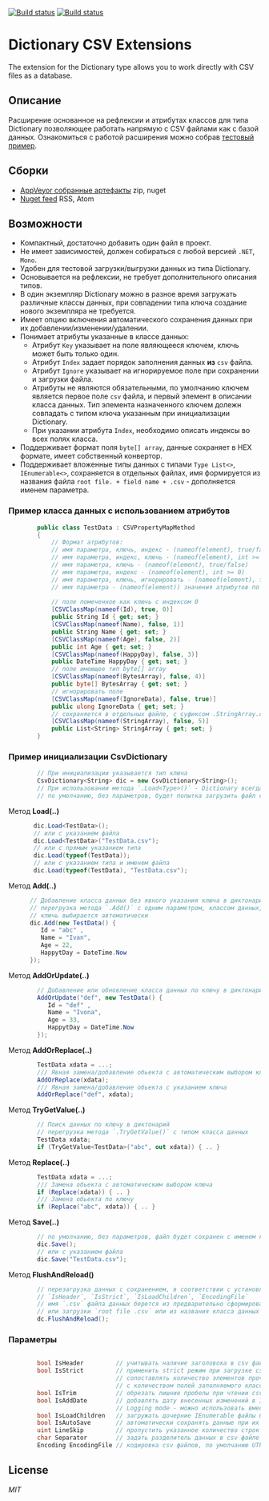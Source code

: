 [![Build status](https://ci.appveyor.com/api/projects/status/r07aowi0rha2xw9y?svg=true)](https://ci.appveyor.com/project/ClnViewer/dictionary-csv-extensions)
[![Build status](https://ci.appveyor.com/api/projects/status/r07aowi0rha2xw9y/branch/master?svg=true)](https://ci.appveyor.com/project/ClnViewer/dictionary-csv-extensions/branch/master)




# Dictionary CSV Extensions
The extension for the Dictionary type allows you to work directly with CSV files as a database.

## Описание

Расширение основанное на рефлексии и атрибутах классов для типа Dictionary позволяющее работать напрямую с CSV  файлами как с базой данных. Ознакомиться с работой расширения можно собрав [тестовый пример](CsvDictionaryTest.cs).

## Сборки

- [AppVeyor собранные артефакты](https://ci.appveyor.com/project/ClnViewer/dictionary-csv-extensions/build/artifacts) zip, nuget
- [Nuget feed](https://ci.appveyor.com/nuget/dictionary-csv-extensions-yffo5bgn5j35) RSS, Atom


## Возможности

- Компактный, достаточно добавить один файл в проект.
- Не имеет зависимостей, должен собираться с любой версией `.NET`, `Mono`.
- Удобен для тестовой загрузки/выгрузки данных из типа Dictionary.
- Основывается на рефлексии, не требует дополнительного описания типов.
- В один экземпляр Dictionary можно в разное время загружать различные классы данных, при совпадении типа ключа создание нового экземпляра не требуется.
- Имеет опцию включения автоматического сохранения данных при их добавлении/изменении/удалении.
- Понимает атрибуты указанные в классе данных:
  - Атрибут `Key` указывает на поле являющееся ключем, ключь может быть только один.
  - Атрибут `Index` задает порядок заполнения данных __из__ `csv` файла.
  - Атрибут `Ignore` указывает на игнорируемое поле при сохранении и загрузки файла.
  - Атрибуты не являются обязательными, по умолчанию ключем является первое поле `csv` файла, и первый элемент в описании класса данных. Тип элемента назначенного ключем долежн совпадать с типом ключа указанным при инициализации Dictionary.
  - При указании атрибута `Index`, необходимо описать индексы во всех полях класса.
- Поддерживает формат поля `byte[] array`, данные сохраняет в HEX формате, имеет собственный конвертор.
- Поддерживает вложенные типы данных с типами `Type List<>`, `IEnumerable<>`, сохраняется в отдельных файлах, имя формируется из названия файла `root file. + field name + .csv` - дополняется именем параметра.
 
  
### Пример класса данных с использованием атрибутов

```c#
        public class TestData : CSVPropertyMapMethod
        {
            // Формат атрибутов:
            // имя параметра, ключь, индекс - (nameof(element), true/false, int >= 0)
            // имя параметра, индекс, ключь - (nameof(element), int >= 0, true/false)
            // имя параметра, ключь - (nameof(element), true/false)
            // имя параметра, индекс - (nameof(element), int >= 0)
            // имя параметра, ключь, игнорировать - (nameof(element), false, true)
            // имя параметра - (nameof(element)) значения атрибутов по умолчанию
            
            // поле помеченное как ключь с индексом 0
            [CSVClassMap(nameof(Id), true, 0)]
            public String Id { get; set; }
            [CSVClassMap(nameof(Name), false, 1)]
            public String Name { get; set; }
            [CSVClassMap(nameof(Age), false, 2)]
            public int Age { get; set; }
            [CSVClassMap(nameof(HappyDay), false, 3)]
            public DateTime HappyDay { get; set; }
            // поле имеющее тип byte[] array
            [CSVClassMap(nameof(BytesArray), false, 4)]
            public byte[] BytesArray { get; set; }
            // игнорировать поле
            [CSVClassMap(nameof(IgnoreData), false, true)]
            public ulong IgnoreData { get; set; }
            // сохраняется в отдельных файле, с суфиксом .StringArray.csv
            [CSVClassMap(nameof(StringArray), false, 5)]
            public List<String> StringArray { get; set; }
        }
```

### Пример инициализации CsvDictionary

```c#
        // При инициализации указывается тип ключа
        CsvDictionary<String> dic = new CsvDictionary<String>();
        // При использовании метода `.Load<Type>()` - Dictionary всегда очищается от предыдущих данных
        // по умолчанию, без параметров, будет попытка загрузить файл с именем класса и расширением `.csv`
```
 
 Метод __Load(..)__
 
 ```c#
        dic.Load<TestData>();
        // или с указанием файла
        dic.Load<TestData>("TestData.csv");
        // или с прямым указанием типа
        dic.Load(typeof(TestData));
        // или с указанием типа и именем файла
        dic.Load(typeof(TestData), "TestData.csv");
  ```
  
  Метод __Add(..)__
  
  ```c#
        // Добавление класса данных без явного указания ключа в диктонарий
        // перегрузка метода `.Add()` с одним параметром, классом данных,
        // ключь выбирается автоматически
        dic.Add(new TestData() {
           Id = "abc" ,
           Name = "Ivan",
           Age = 22,
           HappytDay = DateTime.Now
        });        
```

Метод __AddOrUpdate(..)__

```c#
        // Добавление или обновление класса данных по ключу в диктонарий
        AddOrUpdate("def", new TestData() {
           Id = "def" ,
           Name = "Ivona",
           Age = 33,
           HappytDay = DateTime.Now
        });
```

Метод __AddOrReplace(..)__

```c#
        TestData xdata = ...;
        /// Явная замена/добавление обьекта с автоматическим выбором ключа
        AddOrReplace(xdata);
        /// Явная замена/добавление обьекта с указанием ключа
        AddOrReplace("def", xdata);
```

Метод __TryGetValue(..)__

```c#
        // Поиск данных по ключу в диктонарий
        // перегрузка метода `.TryGetValue()` с типом класса данных
        TestData xdata;
        if (TryGetValue<TestData>("abc", out xdata)) { .. }
```

Метод __Replace(..)__

```c#
        TestData xdata = ...;
        /// Замена обьекта с автоматическим выбором ключа
        if (Replace(xdata)) { .. }
        /// Замена обьекта по ключу
        if (Replace("abc", xdata)) { .. }
```

Метод __Save(..)__

```c#
        // по умолчанию, без параметров, файл будет сохранен с именем класса и расширением `.csv`
        dic.Save();
        // или с указанием файла
        dic.Save("TestData.csv");
```

Метод __FlushAndReload()__

```c#
        // перезагрузка данных с сохранением, в соответствии с установленными параметрами:
        // `IsHeader`, `IsStrict`, `IsLoadChildren`, `EncodingFile`
        // имя `.csv` файла данных берется из предварительно сформированного при создании
        // или загрузки `root file .csv` или из названия класса данных
        dc.FlushAndReload();
```

### Параметры

```c#

        bool IsHeader         // учитывать наличие заголовока в csv файле / записывать заголовок
        bool IsStrict         // применить strict режим при загрузке csv файла
                              // сопоставлять количество элементов прочитанных из csv файла
                              // с количеством полей заполняемого класса
        bool IsTrim           // обрезать лишние пробелы при чтении csv файла
        bool IsAddDate        // добавлять дату внесенных изменений в IEnumerable файлы базы,
                              // Logging mode - можно использовать вместо лога
        bool IsLoadChildren   // загружать дочерние IEnumerable файлы базы
        bool IsAutoSave       // автоматически сохранять данные при их добавлении/изменении/удалении
        uint LineSkip         // пропустить указанное количество строк при загрузке из csv файла
        char Separator        // задать разделитель данных в csv файле
        Encoding EncodingFile // кодировка csv файлов, по умолчанию UTF8

```

## License

_MIT_
